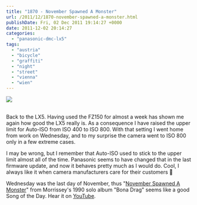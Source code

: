 ```yaml
---
title: "1870 - November Spawned A Monster"
url: /2011/12/1870-november-spawned-a-monster.html
publishDate: Fri, 02 Dec 2011 19:14:27 +0000
date: 2011-12-02 20:14:27
categories: 
  - "panasonic-dmc-lx5"
tags: 
  - "austria"
  - "bicycle"
  - "graffiti"
  - "night"
  - "street"
  - "vienna"
  - "wien"
---
```

<div class="container">
<div class="center"><a target="_blank" href="https://d25zfm9zpd7gm5.cloudfront.net/1200x1200/2011/20111130_185708_ps.jpg"><img src="https://d25zfm9zpd7gm5.cloudfront.net/0600x0600/2011/20111130_185708_ps.jpg" /></a></div>
</div>
<br />

Back to the LX5. Having used the FZ150 for almost a week has shown me again how good the LX5 really is. As a consequence I have raised the upper limit for Auto-ISO from ISO 400 to ISO 800. With that setting I went home from work on Wednesday, and to my surprise the camera went to ISO 800 only in a few extreme cases.

I may be wrong, but I remember that Auto-ISO used to stick to the upper limit almost all of the time. Panasonic seems to have changed that in the last firmware update, and now it behaves pretty much as I would do. Cool, I always like it when camera manufacturers care for their customers 🙂

 Wednesday was the last day of November, thus "<a href="http://www.lyricsmode.com/lyrics/m/morrissey/november_spawned_a_monster.html" target="_blank">November Spawned A Monster</a>" from Morrissey's 1990 solo album "Bona Drag" seems like a good Song of the Day. Hear it on <a href="http://www.youtube.com/watch?v=T6IbCPDfAZg" target="_blank">YouTube</a>.
